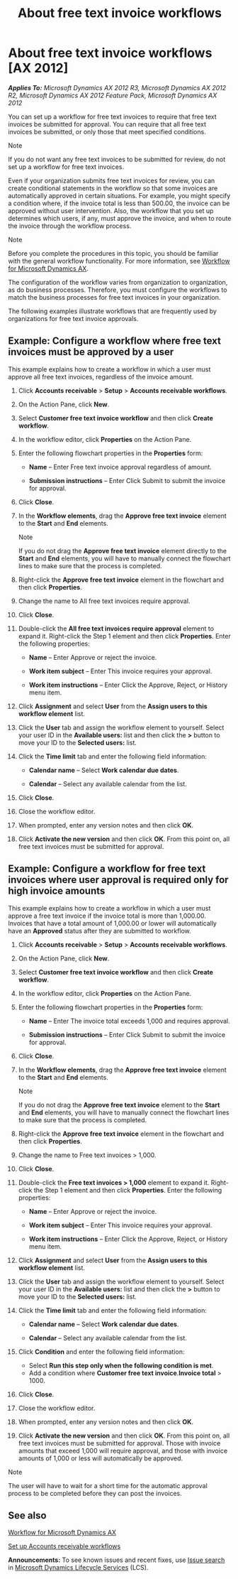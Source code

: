 ﻿---
title: About free text invoice workflows
TOCTitle: About free text invoice workflows
ms:assetid: 4580dc61-a128-425f-9c1e-b863aa1c1383
ms:mtpsurl: https://technet.microsoft.com/en-us/library/Hh242381(v=AX.60)
ms:contentKeyID: 36056894
ms.date: 04/18/2014
mtps_version: v=AX.60
f1_keywords:
- overview of free text invoice workflow
- workflow type
- workflow, free text invoice overview
---

# About free text invoice workflows [AX 2012]


_**Applies To:** Microsoft Dynamics AX 2012 R3, Microsoft Dynamics AX 2012 R2, Microsoft Dynamics AX 2012 Feature Pack, Microsoft Dynamics AX 2012_

You can set up a workflow for free text invoices to require that free text invoices be submitted for approval. You can require that all free text invoices be submitted, or only those that meet specified conditions.


> [!NOTE]
> <P>If you do not want any free text invoices to be submitted for review, do not set up a workflow for free text invoices.</P>



Even if your organization submits free text invoices for review, you can create conditional statements in the workflow so that some invoices are automatically approved in certain situations. For example, you might specify a condition where, if the invoice total is less than 500.00, the invoice can be approved without user intervention. Also, the workflow that you set up determines which users, if any, must approve the invoice, and when to route the invoice through the workflow process.


> [!NOTE]
> <P>Before you complete the procedures in this topic, you should be familiar with the general workflow functionality. For more information, see <A href="workflow-for-microsoft-dynamics-ax.md">Workflow for Microsoft Dynamics AX</A>.</P>



The configuration of the workflow varies from organization to organization, as do business processes. Therefore, you must configure the workflows to match the business processes for free text invoices in your organization.

The following examples illustrate workflows that are frequently used by organizations for free text invoice approvals.

## Example: Configure a workflow where free text invoices must be approved by a user

This example explains how to create a workflow in which a user must approve all free text invoices, regardless of the invoice amount.

1.  Click **Accounts receivable** \> **Setup** \> **Accounts receivable workflows**.

2.  On the Action Pane, click **New**.

3.  Select **Customer free text invoice workflow** and then click **Create workflow**.

4.  In the workflow editor, click **Properties** on the Action Pane.

5.  Enter the following flowchart properties in the **Properties** form:
    
      - **Name** – Enter Free text invoice approval regardless of amount.
    
      - **Submission instructions** – Enter Click Submit to submit the invoice for approval.

6.  Click **Close**.

7.  In the **Workflow elements**, drag the **Approve free text invoice** element to the **Start** and **End** elements.
    

    > [!NOTE]
    > <P>If you do not drag the <STRONG>Approve free text invoice</STRONG> element directly to the <STRONG>Start</STRONG> and <STRONG>End</STRONG> elements, you will have to manually connect the flowchart lines to make sure that the process is completed.</P>



8.  Right-click the **Approve free text invoice** element in the flowchart and then click **Properties**.

9.  Change the name to All free text invoices require approval.

10. Click **Close**.

11. Double-click the **All free text invoices require approval** element to expand it. Right-click the Step 1 element and then click **Properties**. Enter the following properties:
    
      - **Name** – Enter Approve or reject the invoice.
    
      - **Work item subject** – Enter This invoice requires your approval.
    
      - **Work item instructions** – Enter Click the Approve, Reject, or History menu item.

12. Click **Assignment** and select **User** from the **Assign users to this workflow element** list.

13. Click the **User** tab and assign the workflow element to yourself. Select your user ID in the **Available users:** list and then click the **\>** button to move your ID to the **Selected users:** list.

14. Click the **Time limit** tab and enter the following field information:
    
      - **Calendar name** – Select **Work calendar due dates**.
    
      - **Calendar** – Select any available calendar from the list.

15. Click **Close**.

16. Close the workflow editor.

17. When prompted, enter any version notes and then click **OK**.

18. Click **Activate the new version** and then click **OK**. From this point on, all free text invoices must be submitted for approval.

## Example: Configure a workflow for free text invoices where user approval is required only for high invoice amounts

This example explains how to create a workflow in which a user must approve a free text invoice if the invoice total is more than 1,000.00. Invoices that have a total amount of 1,000.00 or lower will automatically have an **Approved** status after they are submitted to workflow.

1.  Click **Accounts receivable** \> **Setup** \> **Accounts receivable workflows**.

2.  On the Action Pane, click **New**.

3.  Select **Customer free text invoice workflow** and then click **Create workflow**.

4.  In the workflow editor, click **Properties** on the Action Pane.

5.  Enter the following flowchart properties in the **Properties** form:
    
      - **Name** – Enter The invoice total exceeds 1,000 and requires approval.
    
      - **Submission instructions** – Enter Click Submit to submit the invoice for approval.

6.  Click **Close**.

7.  In the **Workflow elements**, drag the **Approve free text invoice** element to the **Start** and **End** elements.
    

    > [!NOTE]
    > <P>If you do not drag the <STRONG>Approve free text invoice</STRONG> element to the <STRONG>Start</STRONG> and <STRONG>End</STRONG> elements, you will have to manually connect the flowchart lines to make sure that the process is completed.</P>



8.  Right-click the **Approve free text invoice** element in the flowchart and then click **Properties**.

9.  Change the name to Free text invoices \> 1,000.

10. Click **Close**.

11. Double-click the **Free text invoices \> 1,000** element to expand it. Right-click the Step 1 element and then click **Properties**. Enter the following properties:
    
      - **Name** – Enter Approve or reject the invoice.
    
      - **Work item subject** – Enter This invoice requires your approval.
    
      - **Work item instructions** – Enter Click the Approve, Reject, or History menu item.

12. Click **Assignment** and select **User** from the **Assign users to this workflow element** list.

13. Click the **User** tab and assign the workflow element to yourself. Select your user ID in the **Available users:** list and then click the **\>** button to move your ID to the **Selected users:** list.

14. Click the **Time limit** tab and enter the following field information:
    
      - **Calendar name** – Select **Work calendar due dates**.
    
      - **Calendar** – Select any available calendar from the list.

15. Click **Condition** and enter the following field information:
    
      - Select **Run this step only when the following condition is met**.
    
    <!-- end list -->
    
      - Add a condition where **Customer free text invoice**.**Invoice total** \> 1000.

16. Click **Close**.

17. Close the workflow editor.

18. When prompted, enter any version notes and then click **OK**.

19. Click **Activate the new version** and then click **OK**. From this point on, all free text invoices must be submitted for approval. Those with invoice amounts that exceed 1,000 will require approval, and those with invoice amounts of 1,000 or less will automatically be approved.


> [!NOTE]
> <P>The user will have to wait for a short time for the automatic approval process to be completed before they can post the invoices.</P>



## See also

[Workflow for Microsoft Dynamics AX](workflow-for-microsoft-dynamics-ax.md)

[Set up Accounts receivable workflows](set-up-accounts-receivable-workflows.md)

  
**Announcements:** To see known issues and recent fixes, use [Issue search](http://go.microsoft.com/fwlink/?linkid=389258) in [Microsoft Dynamics Lifecycle Services](http://go.microsoft.com/fwlink/?linkid=306505) (LCS).

